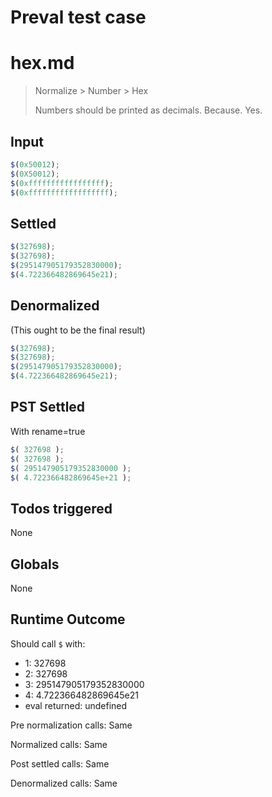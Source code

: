 # Preval test case

# hex.md

> Normalize > Number > Hex
>
> Numbers should be printed as decimals. Because. Yes.

## Input

`````js filename=intro
$(0x50012);
$(0X50012);
$(0xfffffffffffffffff);
$(0xffffffffffffffffff);
`````


## Settled


`````js filename=intro
$(327698);
$(327698);
$(295147905179352830000);
$(4.722366482869645e21);
`````


## Denormalized
(This ought to be the final result)

`````js filename=intro
$(327698);
$(327698);
$(295147905179352830000);
$(4.722366482869645e21);
`````


## PST Settled
With rename=true

`````js filename=intro
$( 327698 );
$( 327698 );
$( 295147905179352830000 );
$( 4.722366482869645e+21 );
`````


## Todos triggered


None


## Globals


None


## Runtime Outcome


Should call `$` with:
 - 1: 327698
 - 2: 327698
 - 3: 295147905179352830000
 - 4: 4.722366482869645e21
 - eval returned: undefined

Pre normalization calls: Same

Normalized calls: Same

Post settled calls: Same

Denormalized calls: Same
